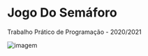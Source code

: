 # Jogo Do Semáforo

Trabalho Prático de Programação - 2020/2021

![imagem](https://user-images.githubusercontent.com/50883050/122068869-a76f5780-cdec-11eb-8821-586f771f1691.png)
